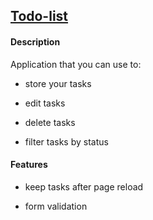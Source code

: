 ## [Todo-list](https://artkas03.github.io/react_todo-list/)
  
#### Description
  
Application that you can use to:
  
- store your tasks

- edit tasks

- delete tasks

- filter tasks by status

#### Features
- keep tasks after page reload

- form validation